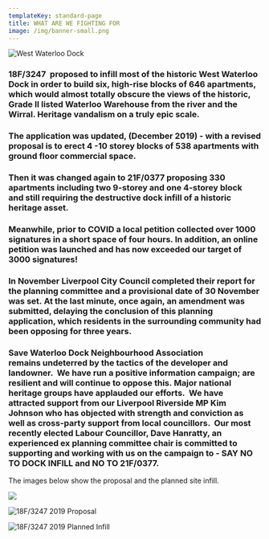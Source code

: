 ```yaml
---
templateKey: standard-page
title: WHAT ARE WE FIGHTING FOR
image: /img/banner-small.png
---
```

![West Waterloo Dock](/img/64996361_10214495661289243_6983668629191524352_n.jpg "West Waterloo Dock - Now")

### 

### 18F/3247  proposed to infill most of the historic West Waterloo Dock in order to build six, high-rise blocks of 646 apartments, which would almost totally obscure the views of the historic, Grade II listed Waterloo Warehouse from the river and the Wirral. Heritage vandalism on a truly epic scale. 

### 

### The application was updated, (December 2019) - with a revised proposal is to erect 4 -10 storey blocks of 538 apartments with ground floor commercial space.

### 

### Then it was changed again to 21F/0377 proposing 330 apartments including two 9-storey and one 4-storey block and still requiring the destructive dock infill of a historic heritage asset. 

### 

### Meanwhile, prior to COVID a local petition collected over 1000 signatures in a short space of four hours. In addition, an online petition was launched and has now exceeded our target of 3000 signatures!

### 

### In November Liverpool City Council completed their report for the planning committee and a provisional date of 30 November was set. At the last minute, once again, an amendment was submitted, delaying the conclusion of this planning application, which residents in the surrounding community had been opposing for three years.

### 

### Save Waterloo Dock Neighbourhood Association remains undeterred by the tactics of the developer and landowner.  We have run a positive information campaign; are resilient and will continue to oppose this. Major national heritage groups have applauded our efforts.  We have attracted support from our Liverpool Riverside MP Kim Johnson who has objected with strength and conviction as well as cross-party support from local councillors.  Our most recently elected Labour Councillor, Dave Hanratty, an experienced ex planning committee chair is committed to supporting and working with us on the campaign to - SAY NO TO DOCK INFILL and NO TO 21F/0377.

The images below show the proposal and the planned site infill.

![](/img/8.12.19.png)

![](/img/2019-12-07-2-.png "18F/3247 2019 Proposal")

![](/img/2019-12-07-3-.png "18F/3247 2019 Planned Infill")
